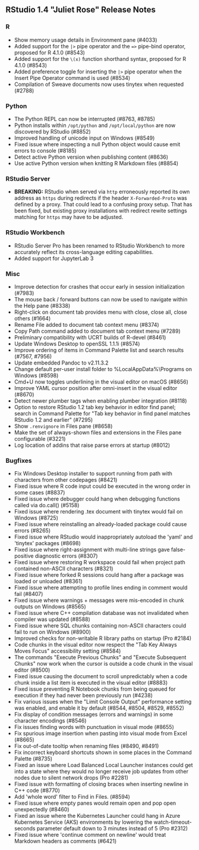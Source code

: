 
## RStudio 1.4 "Juliet Rose" Release Notes


### R

* Show memory usage details in Environment pane (#4033)
* Added support for the `|>` pipe operator and the `=>` pipe-bind operator, proposed for R 4.1.0 (#8543)
* Added support for the `\(x)` function shorthand syntax, proposed for R 4.1.0 (#8543)
* Added preference toggle for inserting the `|>` pipe operator when the Insert Pipe Operator command is used (#8534)
* Compilation of Sweave documents now uses tinytex when requested (#2788)

### Python

* The Python REPL can now be interrupted (#8763, #8785)
* Python installs within `/opt/python` and `/opt/local/python` are now discovered by RStudio (#8852)
* Improved handling of unicode input on Windows (#8549)
* Fixed issue where inspecting a null Python object would cause emit errors to console (#8185)
* Detect active Python version when publishing content (#8636)
* Use active Python version when knitting R Markdown files (#8854)

### RStudio Server

* **BREAKING:** RStudio when served via `http` erroneously reported its own address as `https` during redirects if the header `X-Forwarded-Proto` was defined by a proxy. That could lead to a confusing proxy setup. That has been fixed, but existing proxy installations with redirect rewite settings matching for `https` may have to be adjusted.

### RStudio Workbench

* RStudio Server Pro has been renamed to RStudio Workbench to more accurately reflect its cross-language editing capabilities.
* Added support for JupyterLab 3 

### Misc

* Improve detection for crashes that occur early in session initialization (#7983)
* The mouse back / forward buttons can now be used to navigate within the Help pane (#8338)
* Right-click on document tab provides menu with close, close all, close others (#1664)
* Rename File added to document tab context menu (#8374)
* Copy Path command added to document tab context menu (#7289)
* Preliminary compatibility with UCRT builds of R-devel (#8461)
* Update Windows Desktop to openSSL 1.1.1i (#8574)
* Improve ordering of items in Command Palette list and search results (#7567, #7956)
* Update embedded Pandoc to v2.11.3.2
* Change default per-user install folder to %LocalAppData%\Programs on Windows (#8598)
* Cmd+U now toggles underlining in the visual editor on macOS (#8656)
* Improve YAML cursor position after omni-insert in the visual editor (#8670)
* Detect newer plumber tags when enabling plumber integration (#8118)
* Option to restore RStudio 1.2 tab key behavior in editor find panel; search in Command Palette for "Tab key behavior in find panel matches RStudio 1.2 and earlier" (#7295)
* Show `.renvignore` in Files pane (#8658)
* Make the set of always-shown files and extensions in the Files pane configurable (#3221)
* Log location of addins that raise parse errors at startup (#8012)

### Bugfixes

* Fix Windows Desktop installer to support running from path with characters from other codepages (#8421)
* Fixed issue where R code input could be executed in the wrong order in some cases (#8837)
* Fixed issue where debugger could hang when debugging functions called via do.call() (#5158)
* Fixed issue where rendering .tex document with tinytex would fail on Windows (#8725)
* Fixed issue where reinstalling an already-loaded package could cause errors (#8265)
* Fixed issue where RStudio would inappropriately autoload the 'yaml' and 'tinytex' packages (#8698)
* Fixed issue where right-assignment with multi-line strings gave false-positive diagnostic errors (#8307)
* Fixed issue where restoring R workspace could fail when project path contained non-ASCII characters (#8321)
* Fixed issue where forked R sessions could hang after a package was loaded or unloaded (#8361)
* Fixed issue where attempting to profile lines ending in comment would fail (#8407)
* Fixed issue where warnings + messages were mis-encoded in chunk outputs on Windows (#8565)
* Fixed issue where C++ compilation database was not invalidated when compiler was updated (#8588)
* Fixed issue where SQL chunks containing non-ASCII characters could fail to run on Windows (#8900)
* Improved checks for non-writable R library paths on startup (Pro #2184)
* Code chunks in the visual editor now respect the "Tab Key Always Moves Focus" accessibility setting (#8584)
* The commands "Execute Previous Chunks" and "Execute Subsequent Chunks" now work when the cursor is outside a code chunk in the visual editor (#8500)
* Fixed issue causing the document to scroll unpredictably when a code chunk inside a list item is executed in the visual editor (#8883)
* Fixed issue preventing R Notebook chunks from being queued for execution if they had never been previously run (#4238)
* Fix various issues when the "Limit Console Output" performance setting was enabled, and enable it by default (#8544, #8504, #8529, #8552)
* Fix display of condition messages (errors and warnings) in some character encodings (#8546)
* Fix issues finding words with punctuation in visual mode (#8655)
* Fix spurious image insertion when pasting into visual mode from Excel (#8665)
* Fix out-of-date tooltip when renaming files (#8490, #8491)
* Fix incorrect keyboard shortcuts shown in some places in the Command Palette (#8735)
* Fixed an issue where Load Balanced Local Launcher instances could get into a state where they would no longer receive job updates from other nodes due to silent network drops (Pro #2281)
* Fixed issue with formatting of closing braces when inserting newline in C++ code (#8770)
* Add 'whole word' filter to Find in Files. (#8594)
* Fixed issue where empty panes would remain open and pop open unexpectedly (#8460)
* Fixed an issue where the Kubernetes Launcher could hang in Azure Kubernetes Service (AKS) environments by lowering the watch-timeout-seconds parameter default down to 3 minutes instead of 5 (Pro #2312)
* Fixed issue where 'continue comment on newline' would treat Markdown headers as comments (#6421)
